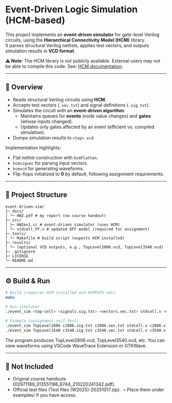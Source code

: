 # Event-Driven Logic Simulation (HCM-based)

This project implements an **event-driven simulator** for gate-level Verilog circuits,
using the **Hierarchical Connectivity Model (HCM)** library.  
It parses structural Verilog netlists, applies test vectors, and outputs simulation results
in **VCD format**.

⚠️ **Note**: The HCM library is not publicly available. External users may not be able
to compile this code. See: [HCM documentation](https://focused-lalande-5a6539.netlify.app/index.html).

---

## 📖 Overview
- Reads structural Verilog circuits using **HCM**.
- Accepts test vectors (`.vec.txt`) and signal definitions (`.sig.txt`).
- Simulates the circuit with an **event-driven algorithm**:
  - Maintains queues for **events** (node value changes) and **gates** (whose inputs changed).
  - Updates only gates affected by an event (efficient vs. compiled simulation).
- Dumps simulation results to `<top>.vcd`.

Implementation highlights:
- Flat netlist construction with `hcmFlatten`.
- `hcmsigvec` for parsing input vectors.
- `hcmvcd` for generating waveforms.
- Flip-flops initialized to **0** by default, following assignment requirements.

---

## 📂 Project Structure
```
event-driven-sim/
├─ docs/
│ └─ HW2.pdf # my report (no course handout)
├─ src/
│ ├─ HW2ex1.cc # event-driven simulator (uses HCM)
│ └─ stdcell_FF.v # updated DFF model (required for assignment)
├─ tools/
│ └─ Makefile # build script (expects HCM installed)
├─ results/
│ └─ (optional VCD outputs, e.g., TopLevel2806.vcd, TopLevel3540.vcd)
├─ .gitignore
├─ LICENSE
└─ README.md
```

---

## ⚙️ Build & Run
```bash
# Build (requires HCM installed and HCMPATH set)
make

# Run simulator
./event_sim <top-cell> <signals.sig.txt> <vectors.vec.txt> stdcell.v <verilog_files...>

# Example (assignment self-test)
./event_sim TopLevel2806 c2806.sig.txt c2806.vec.txt stdcell.v c2806.v
./event_sim TopLevel3540 c3540.sig.txt c3540.vec.txt stdcell.v c3540.v
```

The program produces TopLevel2806.vcd, TopLevel3540.vcd, etc.
You can view waveforms using VSCode WaveTrace Extension or GTKWave.

---

## 🚫 Not Included
- Original course handouts (02971189_313551186_6744_210220241342.pdf).
- Official test files (Test files (W2025)-20251017.zip).
➝ Place them under examples/ if you have access.
